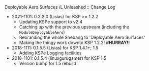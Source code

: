Deployable Aero Surfaces /L Unleashed :: Change Log

* 2021-1101: 0.2.2.0 (Lisias) for KSP >= 1.2.2
	+ Updating KSPe support to v2.4
	+ Catching up with the previous upstream (including the `ModuleDeployableAero`) 
	+ Rebranding the whole Shebang to 'Deployable Aero Surfaces'
	+ Making the thingy work downto KSP 1.2.2! **#HURRAY!!**
* 2018-1111: 0.1.5.5 (Lisias) for KSP 1.4.1+; 1.5
	+ Adding KSPe Logging facilities
* 2018-1101: 0.1.5.4 (linuxgurugamer) for KSP 1.5
	+ Version bump for 1.5 rebuild
